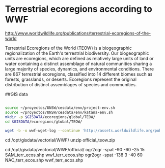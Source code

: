 
# Terrestrial ecoregions according to  WWF

http://www.worldwildlife.org/publications/terrestrial-ecoregions-of-the-world

Terrestrial Ecoregions of the World (TEOW) is a biogeographic regionalization of the Earth's terrestrial biodiversity. Our biogeographic units are ecoregions, which are defined as relatively large units of land or water containing a distinct assemblage of natural communities sharing a large majority of species, dynamics, and environmental conditions. There are 867 terrestrial ecoregions, classified into 14 different biomes such as forests, grasslands, or deserts. Ecoregions represent the original distribution of distinct assemblages of species and communities.

##GIS data
##

```sh
source ~/proyectos/UNSW/cesdata/env/project-env.sh
source ~/proyectos/UNSW/cesdata/env/katana-env.sh
mkdir -p $GISDATA/ecoregions/global/TEOW/
cd $GISDATA/ecoregions/global/TEOW/

wget -b -o wwf-wget-log --continue 'http://assets.worldwildlife.org/publications/15/files/original/official_teow.zip?1349272619&_ga=1.109260037.1823268057.1469281022' --output-document=official_teow.zip
```

cd /opt/gisdata/vectorial/WWF/
unzip official_teow.zip

cd /opt/gisdata/vectorial/WWF/official/
ogr2ogr -spat -90 -60 -25 15 SAM_terr_ecos.shp wwf_terr_ecos.shp
ogr2ogr -spat -138 3 -40 60 NAC_terr_ecos.shp wwf_terr_ecos.shp
